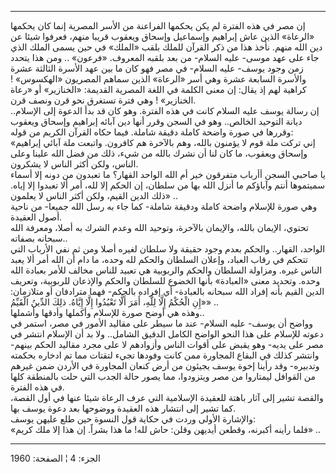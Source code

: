 ------------------------------------------------------------------------

إن مصر في هذه الفترة لم يكن يحكمها الفراعنة من الأسر المصرية إنما كان
يحكمها «الرعاة» الذين عاش إبراهيم وإسماعيل وإسحاق ويعقوب قريبا منهم،
فعرفوا شيئا عن دين الله منهم. نأخذ هذا من ذكر القرآن للملك بلقب «الملك»
في حين يسمى الملك الذي جاء على عهد موسى- عليه السلام- من بعد بلقبه
المعروف. «فرعون» .. ومن هذا يتحدد زمن وجود يوسف- عليه السلام- في مصر فهو
كان ما بين عهد الأسرة الثالثة عشرة والأسرة السابعة عشرة وهي أسر «الرعاة»
الذين سماهم المصريون «الهكسوس» ! كراهية لهم إذ يقال: إن معنى الكلمة في
اللغة المصرية القديمة: «الخنازير» أو «رعاة الخنازير» ! وهي فترة تستغرق
نحو قرن ونصف قرن.  
إن رسالة يوسف عليه السلام كانت في هذه الفترة. وهو كان قد بدأ الدعوة إلى
الإسلام.. ديانة التوحيد الخالص.. وهو في السجن وقرر أنها دين آبائه
إبراهيم وإسحاق ويعقوب وقررها في صورة واضحة كاملة دقيقة شاملة. فيما حكاه
القرآن الكريم من قوله:  
«إني تركت ملة قوم لا يؤمنون بالله، وهم بالآخرة هم كافرون. واتبعت ملة
آبائي إبراهيم وإسحاق ويعقوب، ما كان لنا أن نشرك بالله من شيء، ذلك من فضل
الله علينا وعلى الناس، ولكن أكثر الناس لا يشكرون.  
يا صاحبي السجن أأرباب متفرقون خير أم الله الواحد القهار؟ ما تعبدون من
دونه إلا أسماء سميتموها أنتم وآباؤكم ما أنزل الله بها من سلطان، إن الحكم
إلا لله، أمر ألا تعبدوا إلا إياه. ذلك الدين القيم، ولكن أكثر الناس لا
يعلمون» ..  
وهي صورة للإسلام واضحة كاملة ودقيقة شاملة- كما جاء به رسل الله جميعا- من
ناحية أصول العقيدة.  
تحتوي، الإيمان بالله، والإيمان بالآخرة، وتوحيد الله وعدم الشرك به أصلا،
ومعرفة الله سبحانه بصفاته..  
الواحد، القهار.. والحكم بعدم وجود حقيقة ولا سلطان لغيره أصلا ومن ثم نفي
الأرباب التي تتحكم في رقاب العباد، وإعلان السلطان والحكم لله وحده، ما
دام أن الله أمر ألا يعبد الناس غيره. ومزاولة السلطان والحكم والربوبية هي
تعبيد للناس مخالف للأمر بعبادة الله وحده. وتحديد معنى «العبادة» بأنها
الخضوع للسلطان والحكم والإذعان للربوبية، وتعريف الدين القيم بأنه إفراد
الله سبحانه بالعبادة- أي إفراده بالحكم- فهما مترادفان أو متلازمان: «إِنِ
الْحُكْمُ إِلَّا لِلَّهِ، أَمَرَ أَلَّا تَعْبُدُوا إِلَّا إِيَّاهُ. ذلِكَ الدِّينُ الْقَيِّمُ» ..  
وهذه هي أوضح صورة للإسلام وأكملها وأدقها وأشملها..  
وواضح أن يوسف- عليه السلام- عند ما سيطر على مقاليد الأمور في مصر، استمر
في دعوته للإسلام على هذا النحو الواضح الكامل الدقيق الشامل.. ولا بد أن
الإسلام انتشر في مصر على يديه- وهو يقبض على أقوات الناس وأزوادهم لا على
مجرد مقاليد الحكم بينهم- وانتشر كذلك في البقاع المجاورة ممن كانت وفودها
تجيء لتقتات مما تم ادخاره بحكمته وتدبيره- وقد رأينا إخوة يوسف يجيئون من
أرض كنعان المجاورة في الأردن ضمن غيرهم من القوافل ليمتاروا من مصر
ويتزودوا، مما يصور حالة الجدب التي حلت بالمنطقة كلها في هذه الفترة.  
والقصة تشير إلى آثار باهتة للعقيدة الإسلامية التي عرف الرعاة شيئا عنها
في أول القصة، كما تشير إلى انتشار هذه العقيدة ووضوحها بعد دعوة يوسف
بها.  
والإشارة الأولى وردت في حكاية قول النسوة حين طلع عليهن يوسف:  
«فلما رأينه أكبرنه، وقطعن أيديهن وقلن: حاش لله! ما هذا بشراً. إن هذا إلا
ملك كريم» ..

------------------------------------------------------------------------

الجزء: 4 ¦ الصفحة: 1960
